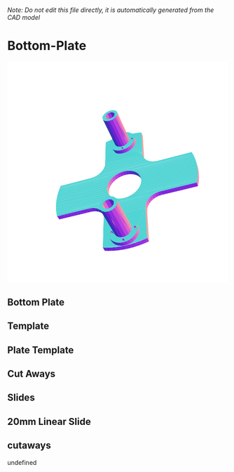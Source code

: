 ###### Note: Do not edit this file directly, it is automatically generated from the CAD model

# Bottom-Plate

![](/project.svg)

## Bottom Plate


## Template


## Plate Template


## Cut Aways


## Slides


## 20mm Linear Slide


## cutaways


undefined


